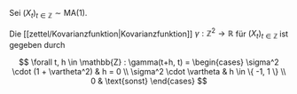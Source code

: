 Sei $(X_t)_{t \in \mathbb{Z}} \sim \text{MA}(1)$.

Die [[zettel/Kovarianzfunktion|Kovarianzfunktion]] $\gamma : \mathbb{Z}^2 \to \mathbb{R}$ für $(X_t)_{t \in \mathbb{Z}}$ ist gegeben durch

$$
	\forall t, h \in \mathbb{Z} : \gamma(t+h, t) = \begin{cases}
		\sigma^2 \cdot (1 + \vartheta^2) & h = 0 \\
		\sigma^2 \cdot \vartheta & h \in \{ -1, 1 \} \\
		0 & \text{sonst}
	\end{cases}
$$
